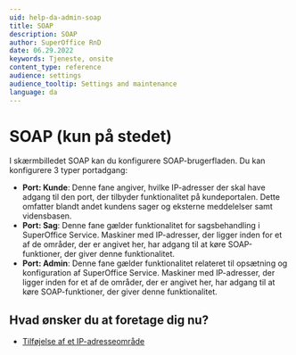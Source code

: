 ```yaml
---
uid: help-da-admin-soap
title: SOAP
description: SOAP
author: SuperOffice RnD
date: 06.29.2022
keywords: Tjeneste, onsite
content_type: reference
audience: settings
audience_tooltip: Settings and maintenance
language: da
---
```


# SOAP (kun på stedet)

I skærmbilledet SOAP kan du konfigurere SOAP-brugerfladen. Du kan konfigurere 3 typer portadgang:

* **Port: Kunde**: Denne fane angiver, hvilke IP-adresser der skal have adgang til den port, der tilbyder funktionalitet på kundeportalen. Dette omfatter blandt andet kundens sager og eksterne meddelelser samt vidensbasen.
* **Port: Sag**: Denne fane gælder funktionalitet for sagsbehandling i SuperOffice Service. Maskiner med IP-adresser, der ligger inden for et af de områder, der er angivet her, har adgang til at køre SOAP-funktioner, der giver denne funktionalitet.
* **Port: Admin**: Denne fane gælder funktionalitet relateret til opsætning og konfiguration af SuperOffice Service. Maskiner med IP-adresser, der ligger inden for et af de områder, der er angivet her, har adgang til at køre SOAP-funktioner, der giver denne funktionalitet.

## Hvad ønsker du at foretage dig nu?

* [Tilføjelse af et IP-adresseområde][1]

<!-- Referenced links -->
[1]: ../configure-soap.md

<!-- Referenced images -->
